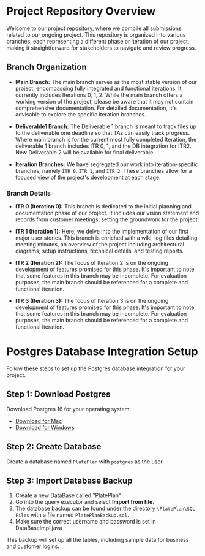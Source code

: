 # Project Repository Overview

Welcome to our project repository, where we compile all submissions related to our ongoing project. This repository is organized into various branches, each representing a different phase or iteration of our project, making it straightforward for stakeholders to navigate and review progress.

## Branch Organization

- **Main Branch:** The main branch serves as the most stable version of our project, encompassing fully integrated and functional iterations. It currently includes Iterations 0, 1, 2. While the main branch offers a working version of the project, please be aware that it may not contain comprehensive documentation. For detailed documentation, it's advisable to explore the specific iteration branches.

- **Deliverable1 Branch:** The Deliverable 1 branch is meant to track files up to the deliverable one deadline so that TAs can easily track progress. Where main branch is for the current most fully completed Iteration, the deliverable 1 branch includes ITR 0, 1, and the DB integration for ITR2. New Deliverable 2 will be available for final deliverable
  
- **Iteration Branches:** We have segregated our work into iteration-specific branches, namely `ITR 0`, `ITR 1`, and `ITR 2`. These branches allow for a focused view of the project's development at each stage.

### Branch Details

- **ITR 0 (Iteration 0):** This branch is dedicated to the initial planning and documentation phase of our project. It includes our vision statement and records from customer meetings, setting the groundwork for the project.

- **ITR 1 (Iteration 1):** Here, we delve into the implementation of our first major user stories. This branch is enriched with a wiki, log files detailing meeting minutes, an overview of the project including architectural diagrams, setup instructions, technical details, and testing reports.

- **ITR 2 (Iteration 2):** The focus of Iteration 2 is on the ongoing development of features promised for this phase. It's important to note that some features in this branch may be incomplete. For evaluation purposes, the main branch should be referenced for a complete and functional iteration.

- **ITR 3 (Iteration 3):** The focus of Iteration 3 is on the ongoing development of features promised for this phase. It's important to note that some features in this branch may be incomplete. For evaluation purposes, the main branch should be referenced for a complete and functional iteration.

# Postgres Database Integration Setup

Follow these steps to set up the Postgres database integration for your project.

## Step 1: Download Postgres

Download Postgres 16 for your operating system:

- [Download for Mac](https://www.postgresql.org/download/macosx/)
- [Download for Windows](https://www.postgresql.org/download/windows/)

## Step 2: Create Database

Create a database named `PlatePlan` with `postgres` as the user.

## Step 3: Import Database Backup

1. Create a new DataBase called "PlatePlan"
2. Go into the query executor and select **Import from file**.
3. The database backup can be found under the directory `\PlatePlan\SQL Files` with a file named `PlatePlanBackup.sql`.
4. Make sure the correct username and password is set in DataBaseImpl.java

This backup will set up all the tables, including sample data for business and customer logins.
